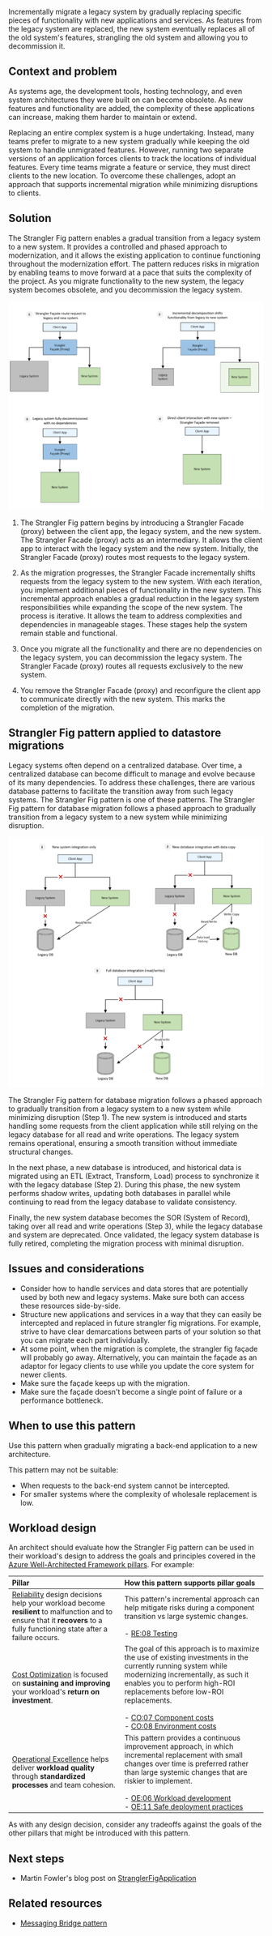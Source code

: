 Incrementally migrate a legacy system by gradually replacing specific pieces of functionality with new applications and services. As features from the legacy system are replaced, the new system eventually replaces all of the old system's features, strangling the old system and allowing you to decommission it.

## Context and problem

As systems age, the development tools, hosting technology, and even system architectures they were built on can become obsolete. As new features and functionality are added, the complexity of these applications can increase, making them harder to maintain or extend.

Replacing an entire complex system is a huge undertaking. Instead, many teams prefer to migrate to a new system gradually while keeping the old system to handle unmigrated features. However, running two separate versions of an application forces clients to track the locations of individual features. Every time teams migrate a feature or service, they must direct clients to the new location. To overcome these challenges, adopt an approach that supports incremental migration while minimizing disruptions to clients. 


## Solution

The Strangler Fig pattern enables a gradual transition from a legacy system to a new system. It provides a controlled and phased approach to modernization, and it allows the existing application to continue functioning throughout the modernization effort. The pattern reduces risks in migration by enabling teams to move forward at a pace that suits the complexity of the project. As you migrate functionality to the new system, the legacy system becomes obsolete, and you decommission the legacy system. 

 ![Diagram of the Strangler Fig pattern](./_images/strangler-fig.png)

1. The Strangler Fig pattern begins by introducing a Strangler Facade (proxy) between the client app, the legacy system, and the new system. The Strangler Facade (proxy) acts as an intermediary. It allows the client app to interact with the legacy system and the new system. Initially, the Strangler Facade (proxy) routes most requests to the legacy system.

2. As the migration progresses, the Strangler Facade incrementally shifts requests from the legacy system to the new system. With each iteration, you implement additional pieces of functionality in the new system. This incremental approach enables a gradual reduction in the legacy system responsibilities while expanding the scope of the new system. The process is iterative. It allows the team to address complexities and dependencies in manageable stages. These stages help the system remain stable and functional.

3. Once you migrate all the functionality and there are no dependencies on the legacy system, you can decommission the legacy system. The Strangler Facade (proxy) routes all requests exclusively to the new system.

4. You remove the Strangler Facade (proxy) and reconfigure the client app to communicate directly with the new system. This marks the completion of the migration.


## Strangler Fig pattern applied to datastore migrations

Legacy systems often depend on a centralized database. Over time, a centralized database can become difficult to manage and evolve because of its many dependencies. To address these challenges, there are various database patterns to facilitate the transition away from such legacy systems. The Strangler Fig pattern is one of these patterns. The Strangler Fig pattern for database migration follows a phased approach to gradually transition from a legacy system to a new system while minimizing disruption.

 ![Diagram of the Strangler Fig pattern](./_images/strangler-fig-db.png)

The Strangler Fig pattern for database migration follows a phased approach to gradually transition from a legacy system to a new system while minimizing disruption (Step 1). The new system is introduced and starts handling some requests from the client application while still relying on the legacy database for all read and write operations. The legacy system remains operational, ensuring a smooth transition without immediate structural changes.

In the next phase, a new database is introduced, and historical data is migrated using an ETL (Extract, Transform, Load) process to synchronize it with the legacy database (Step 2). During this phase, the new system performs shadow writes, updating both databases in parallel while continuing to read from the legacy database to validate consistency.

Finally, the new system database becomes the SOR (System of Record), taking over all read and write operations (Step 3), while the legacy database and system are deprecated. Once validated, the legacy system database is fully retired, completing the migration process with minimal disruption.

## Issues and considerations

* Consider how to handle services and data stores that are potentially used by both new and legacy systems. Make sure both can access these resources side-by-side.
* Structure new applications and services in a way that they can easily be intercepted and replaced in future strangler fig migrations. For example, strive to have clear demarcations between parts of your solution so that you can migrate each part individually.
* At some point, when the migration is complete, the strangler fig façade will probably go away. Alternatively, you can maintain the façade as an adaptor for legacy clients to use while you update the core system for newer clients.
* Make sure the façade keeps up with the migration.
* Make sure the façade doesn't become a single point of failure or a performance bottleneck.

## When to use this pattern

Use this pattern when gradually migrating a back-end application to a new architecture.

This pattern may not be suitable:

* When requests to the back-end system cannot be intercepted.
* For smaller systems where the complexity of wholesale replacement is low.

## Workload design

An architect should evaluate how the Strangler Fig pattern can be used in their workload's design to address the goals and principles covered in the [Azure Well-Architected Framework pillars](/azure/well-architected/pillars). For example:

| Pillar | How this pattern supports pillar goals |
|:---|:---|
| [Reliability](/azure/well-architected/reliability/checklist) design decisions help your workload become **resilient** to malfunction and to ensure that it **recovers** to a fully functioning state after a failure occurs. | This pattern's incremental approach can help mitigate risks during a component transition vs large systemic changes.<br/><br/> - [RE:08 Testing](/azure/well-architected/reliability/testing-strategy) |
| [Cost Optimization](/azure/well-architected/cost-optimization/checklist) is focused on **sustaining and improving** your workload's **return on investment**. | The goal of this approach is to maximize the use of existing investments in the currently running system while modernizing incrementally, as such it enables you to perform high-ROI replacements before low-ROI replacements.<br/><br/> - [CO:07 Component costs](/azure/well-architected/cost-optimization/optimize-component-costs)<br/> - [CO:08 Environment costs](/azure/well-architected/cost-optimization/optimize-environment-costs) |
| [Operational Excellence](/azure/well-architected/operational-excellence/checklist) helps deliver **workload quality** through **standardized processes** and team cohesion. | This pattern provides a continuous improvement approach, in which incremental replacement with small changes over time is preferred rather than large systemic changes that are riskier to implement.<br/><br/> - [OE:06 Workload development](/azure/well-architected/operational-excellence/workload-supply-chain)<br/> - [OE:11 Safe deployment practices](/azure/well-architected/operational-excellence/safe-deployments) |

As with any design decision, consider any tradeoffs against the goals of the other pillars that might be introduced with this pattern.

## Next steps

* Martin Fowler's blog post on [StranglerFigApplication](https://martinfowler.com/bliki/StranglerFigApplication.html)

## Related resources

* [Messaging Bridge pattern](./messaging-bridge.yml)

